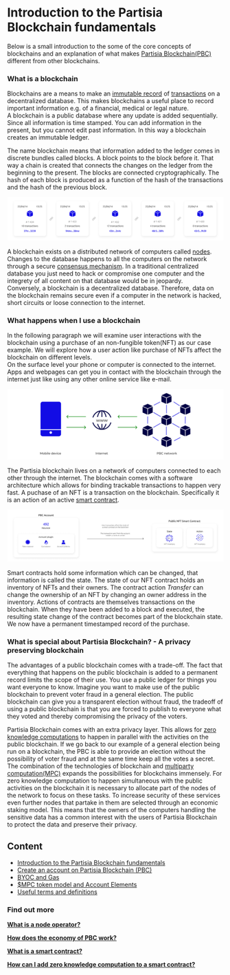 # Introduction to the Partisia Blockchain fundamentals

Below is a small introduction to the some of the core concepts of blockchains and an explanation of what makes [Partisia Blockchain(PBC)](dictionary.md#pbc) different from other blockchains.

### What is a blockchain

Blockchains are a means to make an [immutable record](dictionary.md#pbc-ledger) of [transactions](transactions.md) on a decentralized database. This makes blockchains a useful place to record important information e.g. of a financial, medical or legal nature.  
A blockchain is a public database where any update is added sequentially. Since all information is time stamped. You can add information in the present, but you cannot edit past information. In this way a blockchain creates an immutable ledger.

The name blockchain means that information added to the ledger comes in discrete bundles called blocks. A block points to the block before it. That way a chain is created that connects the changes on the ledger from the beginning to the present.
The blocks are connected cryptographically. The hash of each block is produced as a function of the hash of the transactions and the hash of the previous block.

![Diagram0](blockchain.png)

A blockchain exists on a distributed network of computers called [nodes](operator-0-introduction.md). Changes to the database happens to all the computers on the network through a secure [consensus mechanism](consensus.md). In a traditional centralized database you just need to hack or compromise one computer and the integrety of all content on that database would be in jeopardy.  
Conversely, a blockchain is a decentralized database. Therefore, data on the blockchain remains secure even if a computer in the network is hacked, short circuits or loose connection to the internet.

### What happens when I use a blockchain

In the following paragraph we will examine user interactions with the blockchain using a purchase of an non-fungible token(NFT) as our case example. We will explore how a user action like purchase of NFTs affect the blockchain on different levels.  
On the surface level your phone or computer is connected to the internet. Apps and webpages can get you in contact with the blockchain through the internet just like using any other online service like e-mail.

![Diagram1](surface.png)

The Partisia blockchain lives on a network of computers connected to each other through the internet. The blockchain comes with a software architecture which allows for binding trackable transactions to happen very fast.
A puchase of an NFT is a transaction on the blockchain. Specifically it is an action of an active [smart contract](contract-development.md).

![Diagram2](Contract.png)

Smart contracts hold some information which can be changed, that information is called the state. The state of our NFT contract holds an inventory of NFTs and their owners. The contract action _Transfer_ can change the ownership of an NFT by changing an owner address in the inventory. Actions of contracts are themselves transactions on the blockchain. When they have been added to a block and executed, the resulting state change of the contract becomes part of the blockchain state. We now have a permanent timestamped record of the purchase.

### What is special about Partisia Blockchain? - A privacy preserving blockchain

The advantages of a public blockchain comes with a trade-off. The fact that everything that happens on the public blockchain is added to a permanent record limits the scope of their use. You use a public ledger for things you want everyone to know. Imagine you want to make use of the public blockchain to prevent voter fraud in a general election. The public blockchain can give you a transparent election without fraud, the tradeoff of using a public blockchain is that you are forced to publish to everyone what they voted and thereby compromising the privacy of the voters.

Partisia Blockchain comes with an extra privacy layer. This allows for [zero knowledge computations](https://medium.com/partisia-blockchain/mpc-techniques-series-part-8-zero-knowledge-proofs-what-are-they-and-what-are-they-good-for-2f39ed0eab39) to happen in parallel with the activities on the public blockchain. If we go back to our example of a general election being run on a blockchain, the PBC is able to provide an election without the possibility of voter fraud and at the same time keep all the votes a secret. The combination of the technologies of blockchain and [multiparty computation(MPC)](https://medium.com/partisia-blockchain/mpc-and-blockchain-a-match-made-in-heaven-df4291390b5b) expands the possibilities for blockchains immensely.
For zero knowledge computation to happen simultaneous with the public activities on the blockchain it is necessary to allocate part of the nodes of the network to focus on these tasks. To increase security of these services even further nodes that partake in them are selected through an economic staking model. This means that the owners of the computers handling the sensitive data has a common interest with the users of Partisia Blockchain to protect the data and preserve their privacy.

## Content

- [Introduction to the Partisia Blockchain fundamentals](introduction.md)
- [Create an account on Partisia Blockchain (PBC)](accounts.md)
- [BYOC and Gas ](byoc.md)
- [$MPC token model and Account Elements](mpc-tokens.md)
- [Useful terms and definitions](dictionary.md)

### Find out more

[**What is a node operator?**](operator-0-introduction.md)

[**How does the economy of PBC work?**](byoc.md)

[**What is a smart contract?**](contract-development.md)

[**How can I add zero knowledge computation to a smart contract?**](ZKSC.md)
